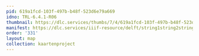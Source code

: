 ```yaml
---
pid: 619a1fcd-103f-497b-b48f-523d6e79a669
idno: TRL-6.4.1-R06
thumbnail: https://dlc.services/thumbs/7/4/619a1fcd-103f-497b-b48f-523d6e79a669/full/400,339/0/default.jpg
manifest: https://dlc.services/iiif-resource/delft/string1string2string3/kaartenproject-2007/TRL-6.4.1-R06
order: '331'
layout: map
collection: kaartenproject
---
```

